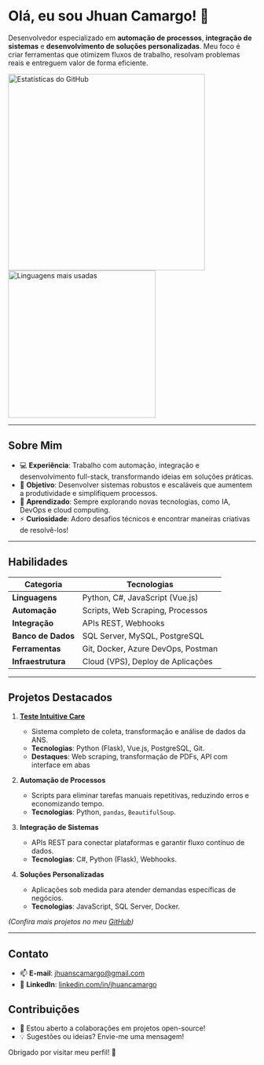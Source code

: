 # Olá, eu sou Jhuan Camargo! 👋

Desenvolvedor especializado em **automação de processos**, **integração de sistemas** e **desenvolvimento de soluções personalizadas**. Meu foco é criar ferramentas que otimizem fluxos de trabalho, resolvam problemas reais e entreguem valor de forma eficiente.



<div align="left">
  <img src="https://github-readme-stats.vercel.app/api?username=JhuanCamargo&show_icons=true&theme=dark" alt="Estatísticas do GitHub" width="400"/>
  <img src="https://github-readme-stats.vercel.app/api/top-langs/?username=JhuanCamargo&layout=compact&theme=dark" alt="Linguagens mais usadas" width="300"/>
</div>

---


## Sobre Mim
- 💻 **Experiência**: Trabalho com automação, integração e desenvolvimento full-stack, transformando ideias em soluções práticas.
- 🚀 **Objetivo**: Desenvolver sistemas robustos e escaláveis que aumentem a produtividade e simplifiquem processos.
- 🌱 **Aprendizado**: Sempre explorando novas tecnologias, como IA, DevOps e cloud computing.
- ⚡ **Curiosidade**: Adoro desafios técnicos e encontrar maneiras criativas de resolvê-los!

---

## Habilidades
| **Categoria**            | **Tecnologias**                          |
|--------------------------|------------------------------------------|
| **Linguagens**           | Python, C#, JavaScript (Vue.js)          |
| **Automação**            | Scripts, Web Scraping, Processos         |
| **Integração**           | APIs REST, Webhooks                     |
| **Banco de Dados**       | SQL Server, MySQL, PostgreSQL            |
| **Ferramentas**          | Git, Docker, Azure DevOps, Postman       |
| **Infraestrutura**       | Cloud (VPS), Deploy de Aplicações        |

---

## Projetos Destacados
1. **[Teste Intuitive Care](https://github.com/JhuanCamargo/Teste-Intuitive-Care-VPS)**  
   - Sistema completo de coleta, transformação e análise de dados da ANS.
   - **Tecnologias**: Python (Flask), Vue.js, PostgreSQL, Git.
   - **Destaques**: Web scraping, transformação de PDFs, API com interface em abas

2. **Automação de Processos**  
   - Scripts para eliminar tarefas manuais repetitivas, reduzindo erros e economizando tempo.
   - **Tecnologias**: Python, `pandas`, `BeautifulSoup`.

3. **Integração de Sistemas**  
   - APIs REST para conectar plataformas e garantir fluxo contínuo de dados.
   - **Tecnologias**: C#, Python (Flask), Webhooks.

4. **Soluções Personalizadas**  
   - Aplicações sob medida para atender demandas específicas de negócios.
   - **Tecnologias**: JavaScript, SQL Server, Docker.

*(Confira mais projetos no meu [GitHub](https://github.com/JhuanCamargo?tab=repositories))*

---

## Contato
- 📫 **E-mail**: [jhuanscamargo@gmail.com](mailto:jhuanscamargo@gmail.com)
- 🔗 **LinkedIn**: [linkedin.com/in/jhuancamargo](https://www.linkedin.com/in/jhuancamargo)


## Contribuições
- 🌟 Estou aberto a colaborações em projetos open-source!
- 💡 Sugestões ou ideias? Envie-me uma mensagem!

Obrigado por visitar meu perfil! 🚀
